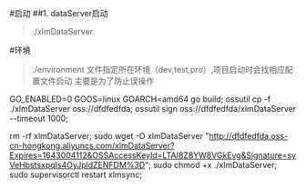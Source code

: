 #启动
##1. dataServer启动
>./xlmDataServer

#环境
>./environment 文件指定所在环境（dev,test,pro）,项目启动时会找相应配置文件启动
>主要是为了防止误操作
>



GO_ENABLED=0 GOOS=linux GOARCH=amd64 go build; ossutil cp -f ./xlmDataServer  oss://dfdfedfda; ossutil sign oss://dfdfedfda/xlmDataServer    --timeout 1000;


rm -rf xlmDataServer;
sudo wget -O xlmDataServer  "http://dfdfedfda.oss-cn-hongkong.aliyuncs.com/xlmDataServer?Expires=1643004112&OSSAccessKeyId=LTAI8Z8YW8VGkEvg&Signature=syVeHbstsxpqIs4OyJpldZENFDM%3D";
sudo chmod +x ./xlmDataServer;
sudo supervisorctl restart xlmsync;

